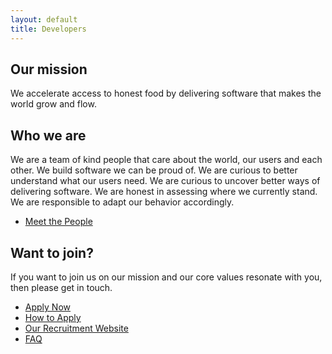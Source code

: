 ```yaml
---
layout: default
title: Developers
---
```


## Our mission

We accelerate access to honest food by delivering software that makes the world grow and flow.

## Who we are

We are a team of kind people that care about the world, our users and each other. We build software we can be proud of. We are curious to better understand what our users need. We are curious to uncover better ways of delivering software. We are honest in assessing where we currently stand. We are responsible to adapt our behavior accordingly.

 * [Meet the People](people.md)

## Want to join?

If you want to join us on our mission and our core values resonate with you, then please get in touch. 

 * [Apply Now](apply_now.md)
 * [How to Apply](apply.md)
 * [Our Recruitment Website](https://recruitment.logiqs.nl/)
 * [FAQ](faq.md)